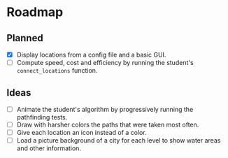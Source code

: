 # Roadmap

## Planned

- [x] Display locations from a config file and a basic GUI.
- [ ] Compute speed, cost and efficiency by running the student's `connect_locations` function.

## Ideas

- [ ] Animate the student's algorithm by progressively running the pathfinding tests.
- [ ] Draw with harsher colors the paths that were taken most often.
- [ ] Give each location an icon instead of a color.
- [ ] Load a picture background of a city for each level to show water areas and other information.
